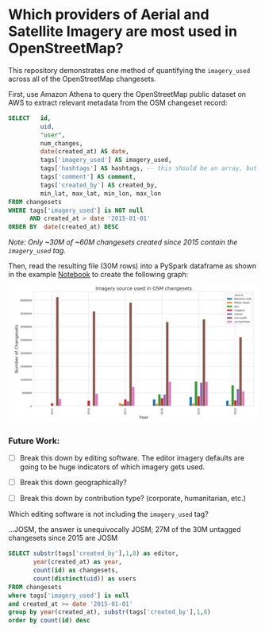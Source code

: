 # Which providers of Aerial and Satellite Imagery are most used in OpenStreetMap?

This repository demonstrates one method of quantifying the `imagery_used` across all of the OpenStreetMap changesets.

First, use Amazon Athena to query the OpenStreetMap public dataset on AWS to extract relevant metadata from the OSM changeset record: 

```sql
SELECT   id,
         uid,
         "user",
         num_changes,
         date(created_at) AS date,
         tags['imagery_used'] AS imagery_used, 
         tags['hashtags'] AS hashtags, -- this should be an array, but spark doesn't like that
         tags['comment'] AS comment,
         tags['created_by'] AS created_by, 
         min_lat, max_lat, min_lon, max_lon
FROM changesets
WHERE tags['imagery_used'] is NOT null
      AND created_at > date '2015-01-01'
ORDER BY  date(created_at) DESC 
```

_Note: Only ~30M of ~60M changesets created since 2015 contain the `imagery_used` tag._

Then, read the resulting file (30M rows) into a PySpark dataframe as shown in the example [Notebook](https://github.com/jenningsanderson/imagery-used-tag/blob/master/OSM%20Changeset%20Imagery%20Tag%20Analysis%20V2.ipynb) to create the following graph:

![Aerial Imagery Graph](docs/aerial-imagery-graph.png)


### Future Work: 

- [ ] Break this down by editing software. The editor imagery defaults are going to be huge indicators of which imagery gets used.
- [ ] Break this down geographically? 
- [ ] Break this down by contribution type? (corporate, humanitarian, etc.)


Which editing software is not including the `imagery_used` tag? 

...JOSM, the answer is unequivocally JOSM; 27M of the 30M untagged changesets since 2015 are JOSM

```sql
SELECT substr(tags['created_by'],1,8) as editor,
       year(created_at) as year,
       count(id) as changesets,
       count(distinct(uid)) as users
FROM changesets
where tags['imagery_used'] is null
and created_at >= date '2015-01-01'
group by year(created_at), substr(tags['created_by'],1,8)
order by count(id) desc 
```
